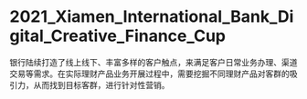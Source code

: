 # 2021_Xiamen_International_Bank_Digital_Creative_Finance_Cup

银行陆续打造了线上线下、丰富多样的客户触点，来满足客户日常业务办理、渠道交易等需求。在实际理财产品业务开展过程中，需要挖掘不同理财产品对客群的吸引力，从而找到目标客群，进行针对性营销。
